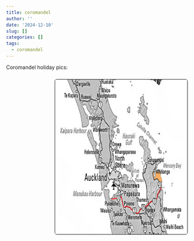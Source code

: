 ```yaml
---
title: coromandel
author: ''
date: '2024-12-10'
slug: []
categories: []
tags:
  - coromandel
---
```





<link rel="stylesheet" href="styles.css" />


<body>



<p>

Coromandel holiday pics:

</p>



<img style="float: right; margin: 10px 10px 15px 15px;border-radius: 6px;border: 1.0px solid black;" src="images/Coromandelmap.png" width="360" height="420"/>


</body>
</head>
</html>


